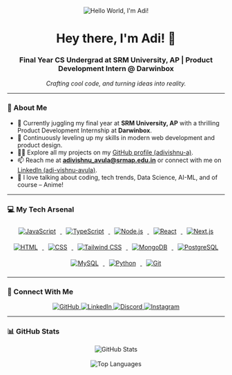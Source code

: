 <p align="center">
  <img src="https://github.com/user-attachments/assets/1b7628e5-0f16-452e-954e-1eff53ef96df" alt="Hello World, I'm Adi!" />
</p>


<h1 align="center">Hey there, I'm Adi! 👋</h1>
<h3 align="center">
  Final Year CS Undergrad at SRM University, AP | Product Development Intern @ Darwinbox
</h3>

<p align="center">
  <em>Crafting cool code, and turning ideas into reality.</em>
</p>

---

### 🚀 About Me

- 🔭 Currently juggling my final year at **SRM University, AP** with a thrilling Product Development Internship at **Darwinbox**.
- 🌱 Continuously leveling up my skills in modern web development and product design.
- 👨‍💻 Explore all my projects on my [GitHub profile (adivishnu-a)](https://github.com/adivishnu-a).
- 📫 Reach me at **adivishnu_avula@srmap.edu.in** or connect with me on [LinkedIn (adi-vishnu-avula)](https://www.linkedin.com/in/adi-vishnu-avula/).
- 🍕 I love talking about coding, tech trends, Data Science, AI-ML, and of course – Anime!

---

### 💻 My Tech Arsenal

<div align="center">
  <a href="https://developer.mozilla.org/en-US/docs/Web/JavaScript" target="_blank">
    <img style="margin: 10px" src="https://img.shields.io/badge/JavaScript-F7DF1E?style=for-the-badge&logo=javascript&logoColor=black" alt="JavaScript" />
  </a>
  <a href="https://www.typescriptlang.org/" target="_blank">
    <img style="margin: 10px" src="https://img.shields.io/badge/TypeScript-3178C6?style=for-the-badge&logo=typescript&logoColor=white" alt="TypeScript" />
  </a>
  <a href="https://nodejs.org/" target="_blank">
    <img style="margin: 10px" src="https://img.shields.io/badge/Node.js-339933?style=for-the-badge&logo=nodedotjs&logoColor=white" alt="Node.js" />
  </a>
  <a href="https://reactjs.org/" target="_blank">
    <img style="margin: 10px" src="https://img.shields.io/badge/React-61DAFB?style=for-the-badge&logo=react&logoColor=black" alt="React" />
  </a>
  <a href="https://nextjs.org/" target="_blank">
    <img style="margin: 10px" src="https://img.shields.io/badge/Next.js-000000?style=for-the-badge&logo=nextdotjs&logoColor=white" alt="Next.js" />
  </a>
  <a href="https://developer.mozilla.org/en-US/docs/Web/HTML" target="_blank">
    <img style="margin: 10px" src="https://img.shields.io/badge/HTML-E34F26?style=for-the-badge&logo=html5&logoColor=white" alt="HTML" />
  </a>
  <a href="https://developer.mozilla.org/en-US/docs/Web/CSS" target="_blank">
    <img style="margin: 10px" src="https://img.shields.io/badge/CSS-1572B6?style=for-the-badge&logo=css3&logoColor=white" alt="CSS" />
  </a>
  <a href="https://tailwindcss.com/" target="_blank">
    <img style="margin: 10px" src="https://img.shields.io/badge/Tailwind_CSS-38B2AC?style=for-the-badge&logo=tailwind-css&logoColor=white" alt="Tailwind CSS" />
  </a>
  <a href="https://www.mongodb.com/" target="_blank">
    <img style="margin: 10px" src="https://img.shields.io/badge/MongoDB-47A248?style=for-the-badge&logo=mongodb&logoColor=white" alt="MongoDB" />
  </a>
  <a href="https://www.postgresql.org/" target="_blank">
    <img style="margin: 10px" src="https://img.shields.io/badge/PostgreSQL-336791?style=for-the-badge&logo=postgresql&logoColor=white" alt="PostgreSQL" />
  </a>
  <a href="https://www.mysql.com/" target="_blank">
    <img style="margin: 10px" src="https://img.shields.io/badge/MySQL-005C84?style=for-the-badge&logo=mysql&logoColor=white" alt="MySQL" />
  </a>
  <a href="https://www.python.org/" target="_blank">
    <img style="margin: 10px" src="https://img.shields.io/badge/Python-3776AB?style=for-the-badge&logo=python&logoColor=white" alt="Python" />
  </a>
  <a href="https://git-scm.com/" target="_blank">
    <img style="margin: 10px" src="https://img.shields.io/badge/Git-F05032?style=for-the-badge&logo=git&logoColor=white" alt="Git" />
  </a>
</div>

---

### 💬 Connect With Me

<div align="center">
  <a href="https://github.com/adivishnu-a" target="_blank">
    <img src="https://img.shields.io/badge/GitHub-%2324292e.svg?&style=for-the-badge&logo=github&logoColor=white" alt="GitHub" />
  </a>
  <a href="https://linkedin.com/in/adi-vishnu-avula" target="_blank">
    <img src="https://img.shields.io/badge/LinkedIn-%231E77B5.svg?&style=for-the-badge&logo=linkedin&logoColor=white" alt="LinkedIn" />
  </a>
  <a href="https://discordapp.com/users/882532728040460298" target="_blank">
    <img src="https://img.shields.io/badge/Discord-5865F2?style=for-the-badge&logo=discord&logoColor=white" alt="Discord" />
  </a>
  <a href="https://instagram.com/adivishnu_avula" target="_blank">
    <img src="https://img.shields.io/badge/Instagram-E4405F?style=for-the-badge&logo=instagram&logoColor=white" alt="Instagram" />
  </a>
</div>

---

### 📊 GitHub Stats

<div align="center">
  <img src="https://github-readme-stats-sigma-five.vercel.app/api?username=adivishnu-a&show_icons=true&theme=tokyonight&locale=en&count_private=true&include_all_commits=true" alt="GitHub Stats" />
 </div>
 <br />
 <div align="center">
  <img src="https://github-readme-stats-sigma-five.vercel.app/api/top-langs/?username=adivishnu-a&hide=jupyter%20notebook&show_icons=true&theme=tokyonight&locale=en&layout=compact&count_private=true" alt="Top Languages" />
</div>
